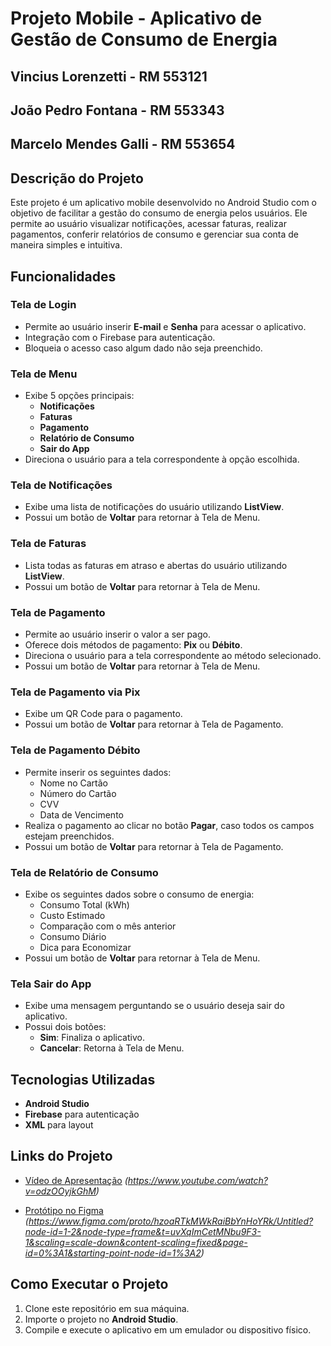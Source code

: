 # Projeto Mobile - Aplicativo de Gestão de Consumo de Energia

## Vincius Lorenzetti - RM 553121
## João Pedro Fontana - RM 553343
## Marcelo Mendes Galli - RM 553654

## Descrição do Projeto

Este projeto é um aplicativo mobile desenvolvido no Android Studio com o objetivo de facilitar a gestão do consumo de energia pelos usuários. Ele permite ao usuário visualizar notificações, acessar faturas, realizar pagamentos, conferir relatórios de consumo e gerenciar sua conta de maneira simples e intuitiva.

## Funcionalidades

### Tela de Login
- Permite ao usuário inserir **E-mail** e **Senha** para acessar o aplicativo.
- Integração com o Firebase para autenticação.
- Bloqueia o acesso caso algum dado não seja preenchido.

### Tela de Menu
- Exibe 5 opções principais:
  - **Notificações**
  - **Faturas**
  - **Pagamento**
  - **Relatório de Consumo**
  - **Sair do App**
- Direciona o usuário para a tela correspondente à opção escolhida.

### Tela de Notificações
- Exibe uma lista de notificações do usuário utilizando **ListView**.
- Possui um botão de **Voltar** para retornar à Tela de Menu.

### Tela de Faturas
- Lista todas as faturas em atraso e abertas do usuário utilizando **ListView**.
- Possui um botão de **Voltar** para retornar à Tela de Menu.

### Tela de Pagamento
- Permite ao usuário inserir o valor a ser pago.
- Oferece dois métodos de pagamento: **Pix** ou **Débito**.
- Direciona o usuário para a tela correspondente ao método selecionado.
- Possui um botão de **Voltar** para retornar à Tela de Menu.

### Tela de Pagamento via Pix
- Exibe um QR Code para o pagamento.
- Possui um botão de **Voltar** para retornar à Tela de Pagamento.

### Tela de Pagamento Débito
- Permite inserir os seguintes dados:
  - Nome no Cartão
  - Número do Cartão
  - CVV
  - Data de Vencimento
- Realiza o pagamento ao clicar no botão **Pagar**, caso todos os campos estejam preenchidos.
- Possui um botão de **Voltar** para retornar à Tela de Pagamento.

### Tela de Relatório de Consumo
- Exibe os seguintes dados sobre o consumo de energia:
  - Consumo Total (kWh)
  - Custo Estimado
  - Comparação com o mês anterior
  - Consumo Diário
  - Dica para Economizar
- Possui um botão de **Voltar** para retornar à Tela de Menu.

### Tela Sair do App
- Exibe uma mensagem perguntando se o usuário deseja sair do aplicativo.
- Possui dois botões:
  - **Sim**: Finaliza o aplicativo.
  - **Cancelar**: Retorna à Tela de Menu.

## Tecnologias Utilizadas
- **Android Studio**
- **Firebase** para autenticação
- **XML** para layout

## Links do Projeto
- [Vídeo de Apresentação](#) *(https://www.youtube.com/watch?v=odzOOyjkGhM)*
  
- [Protótipo no Figma](#) *(https://www.figma.com/proto/hzoaRTkMWkRaiBbYnHoYRk/Untitled?node-id=1-2&node-type=frame&t=uvXqImCetMNbu9F3-1&scaling=scale-down&content-scaling=fixed&page-id=0%3A1&starting-point-node-id=1%3A2)*

## Como Executar o Projeto
1. Clone este repositório em sua máquina.
2. Importe o projeto no **Android Studio**.
3. Compile e execute o aplicativo em um emulador ou dispositivo físico.


